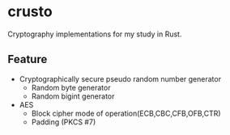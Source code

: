 # crusto
Cryptography implementations for my study in Rust.

## Feature
- Cryptographically secure pseudo random number generator
    - Random byte generator
    - Random bigint generator
- AES
    - Block cipher mode of operation(ECB,CBC,CFB,OFB,CTR)
    - Padding (PKCS #7)